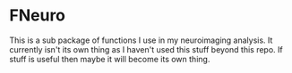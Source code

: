 # FNeuro

This is a sub package of functions I use in my neuroimaging analysis. It currently isn't its own thing as I haven't used this stuff beyond this repo. If stuff is useful then maybe it will become its own thing. 